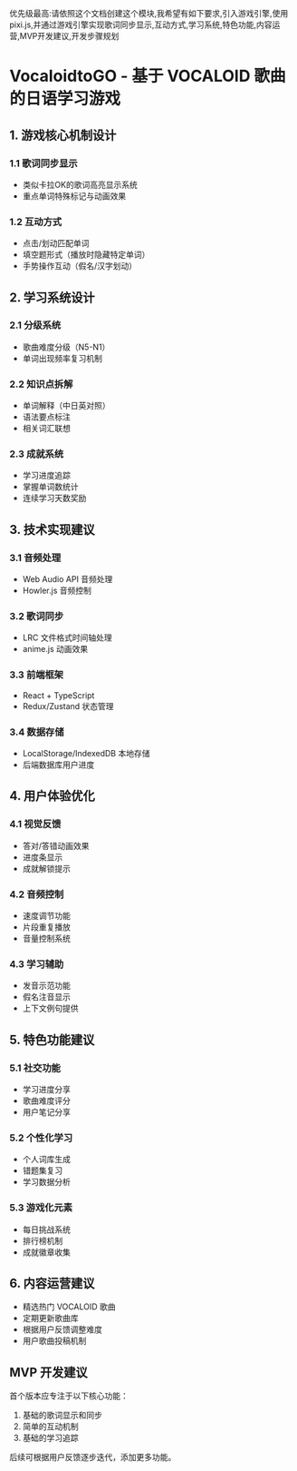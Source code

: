 优先级最高:请依照这个文档创建这个模块,我希望有如下要求,引入游戏引擎,使用pixi.js,并通过游戏引擎实现歌词同步显示,互动方式,学习系统,特色功能,内容运营,MVP开发建议,开发步骤规划

# VocaloidtoGO - 基于 VOCALOID 歌曲的日语学习游戏
## 1. 游戏核心机制设计

### 1.1 歌词同步显示
- 类似卡拉OK的歌词高亮显示系统
- 重点单词特殊标记与动画效果

### 1.2 互动方式
- 点击/划动匹配单词
- 填空题形式（播放时隐藏特定单词）
- 手势操作互动（假名/汉字划动）

## 2. 学习系统设计

### 2.1 分级系统
- 歌曲难度分级（N5-N1）
- 单词出现频率复习机制

### 2.2 知识点拆解
- 单词解释（中日英对照）
- 语法要点标注
- 相关词汇联想

### 2.3 成就系统
- 学习进度追踪
- 掌握单词数统计
- 连续学习天数奖励

## 3. 技术实现建议

### 3.1 音频处理
- Web Audio API 音频处理
- Howler.js 音频控制

### 3.2 歌词同步
- LRC 文件格式时间轴处理
- anime.js 动画效果

### 3.3 前端框架
- React + TypeScript
- Redux/Zustand 状态管理

### 3.4 数据存储
- LocalStorage/IndexedDB 本地存储
- 后端数据库用户进度

## 4. 用户体验优化

### 4.1 视觉反馈
- 答对/答错动画效果
- 进度条显示
- 成就解锁提示

### 4.2 音频控制
- 速度调节功能
- 片段重复播放
- 音量控制系统

### 4.3 学习辅助
- 发音示范功能
- 假名注音显示
- 上下文例句提供

## 5. 特色功能建议

### 5.1 社交功能
- 学习进度分享
- 歌曲难度评分
- 用户笔记分享

### 5.2 个性化学习
- 个人词库生成
- 错题集复习
- 学习数据分析

### 5.3 游戏化元素
- 每日挑战系统
- 排行榜机制
- 成就徽章收集

## 6. 内容运营建议
- 精选热门 VOCALOID 歌曲
- 定期更新歌曲库
- 根据用户反馈调整难度
- 用户歌曲投稿机制

## MVP 开发建议
首个版本应专注于以下核心功能：
1. 基础的歌词显示和同步
2. 简单的互动机制
3. 基础的学习追踪

后续可根据用户反馈逐步迭代，添加更多功能。
